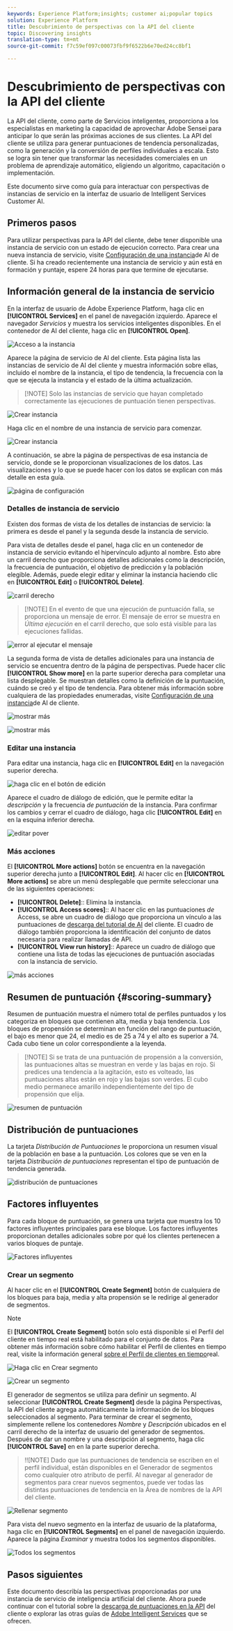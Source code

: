 ```yaml
---
keywords: Experience Platform;insights; customer ai;popular topics
solution: Experience Platform
title: Descubrimiento de perspectivas con la API del cliente
topic: Discovering insights
translation-type: tm+mt
source-git-commit: f7c59ef097c00073fbf9f6522b6e70ed24cc8bf1

---
```



# Descubrimiento de perspectivas con la API del cliente

La API del cliente, como parte de Servicios inteligentes, proporciona a los especialistas en marketing la capacidad de aprovechar Adobe Sensei para anticipar lo que serán las próximas acciones de sus clientes. La API del cliente se utiliza para generar puntuaciones de tendencia personalizadas, como la generación y la conversión de perfiles individuales a escala. Esto se logra sin tener que transformar las necesidades comerciales en un problema de aprendizaje automático, eligiendo un algoritmo, capacitación o implementación.

Este documento sirve como guía para interactuar con perspectivas de instancias de servicio en la interfaz de usuario de Intelligent Services Customer AI.

## Primeros pasos

Para utilizar perspectivas para la API del cliente, debe tener disponible una instancia de servicio con un estado de ejecución correcto. Para crear una nueva instancia de servicio, visite [Configuración de una instancia](./configure.md)de AI de cliente. Si ha creado recientemente una instancia de servicio y aún está en formación y puntaje, espere 24 horas para que termine de ejecutarse.

## Información general de la instancia de servicio

En la interfaz de usuario de Adobe Experience Platform, haga clic en **[!UICONTROL Services]** en el panel de navegación izquierdo. Aparece el navegador *Servicios* y muestra los servicios inteligentes disponibles. En el contenedor de AI del cliente, haga clic en **[!UICONTROL Open]**.

![Acceso a la instancia](../images/insights/navigate-to-service.png)

Aparece la página de servicio de AI del cliente. Esta página lista las instancias de servicio de AI del cliente y muestra información sobre ellas, incluido el nombre de la instancia, el tipo de tendencia, la frecuencia con la que se ejecuta la instancia y el estado de la última actualización.

>[!NOTE] Solo las instancias de servicio que hayan completado correctamente las ejecuciones de puntuación tienen perspectivas.

![Crear instancia](../images/insights/dashboard.png)

Haga clic en el nombre de una instancia de servicio para comenzar.

![Crear instancia](../images/insights/click-the-name.png)

A continuación, se abre la página de perspectivas de esa instancia de servicio, donde se le proporcionan visualizaciones de los datos. Las visualizaciones y lo que se puede hacer con los datos se explican con más detalle en esta guía.

![página de configuración](../images/insights/landing-page.png)


### Detalles de instancia de servicio

Existen dos formas de vista de los detalles de instancias de servicio: la primera es desde el panel y la segunda desde la instancia de servicio.

Para vista de detalles desde el panel, haga clic en un contenedor de instancia de servicio evitando el hipervínculo adjunto al nombre. Esto abre un carril derecho que proporciona detalles adicionales como la descripción, la frecuencia de puntuación, el objetivo de predicción y la población elegible. Además, puede elegir editar y eliminar la instancia haciendo clic en **[!UICONTROL Edit]** o **[!UICONTROL Delete]**.

![carril derecho](../images/insights/success-run.png)

>[!NOTE] En el evento de que una ejecución de puntuación falla, se proporciona un mensaje de error. El mensaje de error se muestra en *Última ejecución* en el carril derecho, que solo está visible para las ejecuciones fallidas.

![error al ejecutar el mensaje](../images/insights/failed-run.png)

La segunda forma de vista de detalles adicionales para una instancia de servicio se encuentra dentro de la página de perspectivas. Puede hacer clic **[!UICONTROL Show more]** en la parte superior derecha para completar una lista desplegable. Se muestran detalles como la definición de la puntuación, cuándo se creó y el tipo de tendencia. Para obtener más información sobre cualquiera de las propiedades enumeradas, visite [Configuración de una instancia](./configure.md)de AI de cliente.

![mostrar más](../images/insights/landing-show-more.png)

![mostrar más](../images/insights/show-more.png)

### Editar una instancia

Para editar una instancia, haga clic en **[!UICONTROL Edit]** en la navegación superior derecha.

![haga clic en el botón de edición](../images/insights/edit-button.png)

Aparece el cuadro de diálogo de edición, que le permite editar la *descripción* y la frecuencia *de puntuación* de la instancia. Para confirmar los cambios y cerrar el cuadro de diálogo, haga clic **[!UICONTROL Edit]** en en la esquina inferior derecha.

![editar pover](../images/insights/edit-instance.png)

### Más acciones

El **[!UICONTROL More actions]** botón se encuentra en la navegación superior derecha junto a **[!UICONTROL Edit]**. Al hacer clic en **[!UICONTROL More actions]** se abre un menú desplegable que permite seleccionar una de las siguientes operaciones:

- **[!UICONTROL Delete]**:: Elimina la instancia.
- **[!UICONTROL Access scores]**:: Al hacer clic en las puntuaciones *de* Access, se abre un cuadro de diálogo que proporciona un vínculo a las puntuaciones de [descarga del tutorial de AI](./download-scores.md) del cliente. El cuadro de diálogo también proporciona la identificación del conjunto de datos necesaria para realizar llamadas de API.
- **[!UICONTROL View run history]**:: Aparece un cuadro de diálogo que contiene una lista de todas las ejecuciones de puntuación asociadas con la instancia de servicio.

![más acciones](../images/insights/more-actions.png)

## Resumen de puntuación {#scoring-summary}

Resumen de puntuación muestra el número total de perfiles puntuados y los categoriza en bloques que contienen alta, media y baja tendencia. Los bloques de propensión se determinan en función del rango de puntuación, el bajo es menor que 24, el medio es de 25 a 74 y el alto es superior a 74. Cada cubo tiene un color correspondiente a la leyenda.

>[!NOTE] Si se trata de una puntuación de propensión a la conversión, las puntuaciones altas se muestran en verde y las bajas en rojo. Si predices una tendencia a la agitación, esto es volteado, las puntuaciones altas están en rojo y las bajas son verdes. El cubo medio permanece amarillo independientemente del tipo de propensión que elija.

![resumen de puntuación](../images/insights/scoring-summary.png)

## Distribución de puntuaciones

La tarjeta *Distribución de Puntuaciones* le proporciona un resumen visual de la población en base a la puntuación. Los colores que se ven en la tarjeta *Distribución de puntuaciones* representan el tipo de puntuación de tendencia generada.

![distribución de puntuaciones](../images/insights/distribution-of-scores.png)

## Factores influyentes

Para cada bloque de puntuación, se genera una tarjeta que muestra los 10 factores influyentes principales para ese bloque. Los factores influyentes proporcionan detalles adicionales sobre por qué los clientes pertenecen a varios bloques de puntaje.

![Factores influyentes](../images/insights/influential-factors.png)

### Crear un segmento

Al hacer clic en el **[!UICONTROL Create Segment]** botón de cualquiera de los bloques para baja, media y alta propensión se le redirige al generador de segmentos.

>[!NOTE]
>El **[!UICONTROL Create Segment]** botón solo está disponible si el Perfil del cliente en tiempo real está habilitado para el conjunto de datos. Para obtener más información sobre cómo habilitar el Perfil de clientes en tiempo real, visite la información general [sobre el Perfil de clientes en tiempo](../../../rtcdp/overview.md)real.

![Haga clic en Crear segmento](../images/insights/influential-factors-create-segment.png)

![Crear un segmento](../images/insights/create-segment.png)

El generador de segmentos se utiliza para definir un segmento. Al seleccionar **[!UICONTROL Create Segment]** desde la página Perspectivas, la API del cliente agrega automáticamente la información de los bloques seleccionados al segmento. Para terminar de crear el segmento, simplemente rellene los contenedores *Nombre* y *Descripción* ubicados en el carril derecho de la interfaz de usuario del generador de segmentos. Después de dar un nombre y una descripción al segmento, haga clic **[!UICONTROL Save]** en en la parte superior derecha.

>!![NOTE] Dado que las puntuaciones de tendencia se escriben en el perfil individual, están disponibles en el Generador de segmentos como cualquier otro atributo de perfil. Al navegar al generador de segmentos para crear nuevos segmentos, puede ver todas las distintas puntuaciones de tendencia en la Área de nombres de la API del cliente.

![Rellenar segmento](../images/insights/segment-saving.png)

Para vista del nuevo segmento en la interfaz de usuario de la plataforma, haga clic en **[!UICONTROL Segments]** en el panel de navegación izquierdo. Aparece la página *Examinar* y muestra todos los segmentos disponibles.

![Todos los segmentos](../images/insights/Segments-dashboard.png)

## Pasos siguientes

Este documento describía las perspectivas proporcionadas por una instancia de servicio de inteligencia artificial del cliente. Ahora puede continuar con el tutorial sobre la [descarga de puntuaciones en la API](./download-scores.md) del cliente o explorar las otras guías de [Adobe Intelligent Services](../../home.md) que se ofrecen.